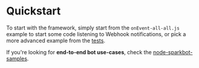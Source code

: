 # Quickstart

To start with the framework, simply start from the `onEvent-all-all.js` example to start some code listening to Webhook notifications,
or pick a more advanced example from the [tests](../tests).

If you're looking for **end-to-end bot use-cases**, check the [node-sparkbot-samples](https://github.com/CiscoDevNet/node-sparkbot-samples).
